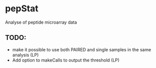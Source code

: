 pepStat
=======

Analyse of peptide microarray data

TODO:
-----
- make it possible to use both PAIRED and single samples in the same analysis (LP)
- Add option to makeCalls to output the threshold (LP)
